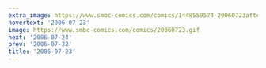 ```yaml
---
extra_image: https://www.smbc-comics.com/comics/1448559574-20060723after.png
hovertext: '2006-07-23'
image: https://www.smbc-comics.com/comics/20060723.gif
next: '2006-07-24'
prev: '2006-07-22'
title: '2006-07-23'
---
```

